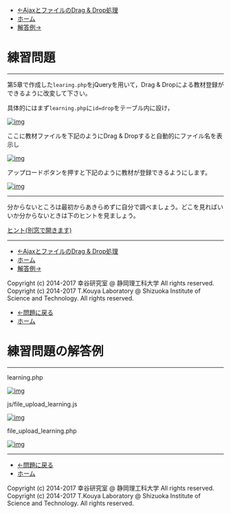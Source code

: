 * [←AjaxとファイルのDrag & Drop処理](http://cs-tklab.na-inet.jp/phpdb/Chapter5/file_upload_javascript.html)
* [ホーム](http://cs-tklab.na-inet.jp/phpdb/index.html)
* [解答例→](http://cs-tklab.na-inet.jp/phpdb/Chapter5/lesson_javascript-answer.html)

# 練習問題

------

第5章で作成した`learing.php`をjQueryを用いて，Drag & Dropによる教材登録ができるように改変して下さい。

具体的にはまず`learning.php`に`id=drop`をテーブル内に設け，



[![img](16_test.assets/learning_php_jquery_view.png)](http://cs-tklab.na-inet.jp/phpdb/Chapter5/fig/learning_php_jquery_view.png)



ここに教材ファイルを下記のようにDrag & Dropすると自動的にファイル名を表示し



[![img](16_test.assets/learning_php_jquery_view_second.png)](http://cs-tklab.na-inet.jp/phpdb/Chapter5/fig/learning_php_jquery_view_second.png)



アップロードボタンを押すと下記のように教材が登録できるようにします。



[![img](16_test.assets/learning_php_jquery_view_third.png)](http://cs-tklab.na-inet.jp/phpdb/Chapter5/fig/learning_php_jquery_view_third.png)





------

分からないところは最初からあきらめずに自分で調べましょう。どこを見ればいいか分からないときは下のヒントを見ましょう。

[ヒント(別窓で開きます)](http://cs-tklab.na-inet.jp/phpdb/Chapter5/file_upload_javascript.html)

------

* [←AjaxとファイルのDrag & Drop処理](http://cs-tklab.na-inet.jp/phpdb/Chapter5/file_upload_javascript.html)
* [ホーム](http://cs-tklab.na-inet.jp/phpdb/index.html)
* [解答例→](http://cs-tklab.na-inet.jp/phpdb/Chapter5/lesson_javascript-answer.html)

Copyright (c) 2014-2017 幸谷研究室 @ 静岡理工科大学 All rights reserved.
Copyright (c) 2014-2017 T.Kouya Laboratory @ Shizuoka Institute of Science and Technology. All rights reserved.



* [←問題に戻る](http://cs-tklab.na-inet.jp/phpdb/Chapter5/lesson_javascript.html)
* [ホーム](http://cs-tklab.na-inet.jp/phpdb/index.html)

# 練習問題の解答例

------

learning.php

[![img](16_test.assets/learning_php_jquery.png)](http://cs-tklab.na-inet.jp/phpdb/Chapter5/fig/learning_php_jquery.png)



js/file_upload_learning.js

[![img](16_test.assets/file_upload_learning_js.png)](http://cs-tklab.na-inet.jp/phpdb/Chapter5/fig/file_upload_learning_js.png)



file_upload_learning.php

[![img](16_test.assets/file_upload_learning_php_jquery.png)](http://cs-tklab.na-inet.jp/phpdb/Chapter5/fig/file_upload_learning_php_jquery.png)



------

* [←問題に戻る](http://cs-tklab.na-inet.jp/phpdb/Chapter5/lesson_javascript.html)
* [ホーム](http://cs-tklab.na-inet.jp/phpdb/index.html)

Copyright (c) 2014-2017 幸谷研究室 @ 静岡理工科大学 All rights reserved.
Copyright (c) 2014-2017 T.Kouya Laboratory @ Shizuoka Institute of Science and Technology. All rights reserved.